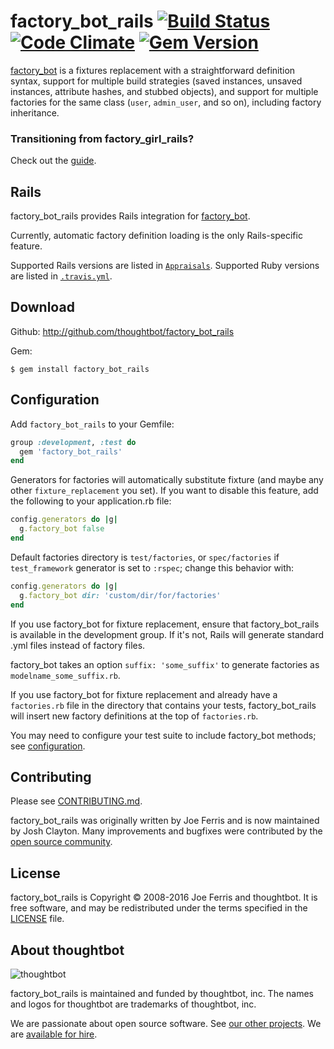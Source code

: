 # factory_bot_rails [![Build Status][ci-image]][ci] [![Code Climate][grade-image]][grade] [![Gem Version][version-image]][version]

[factory_bot][fb] is a fixtures replacement with a straightforward definition
syntax, support for multiple build strategies (saved instances, unsaved
instances, attribute hashes, and stubbed objects), and support for multiple
factories for the same class (`user`, `admin_user`, and so on), including factory
inheritance.

### Transitioning from factory\_girl\_rails?

Check out the [guide](https://github.com/thoughtbot/factory_bot/blob/4-9-0-stable/UPGRADE_FROM_FACTORY_GIRL.md).

## Rails

factory_bot_rails provides Rails integration for [factory_bot][fb].

Currently, automatic factory definition loading is the only Rails-specific feature.

Supported Rails versions are listed in [`Appraisals`](Appraisals). Supported
Ruby versions are listed in [`.travis.yml`](.travis.yml).

## Download

Github: http://github.com/thoughtbot/factory_bot_rails

Gem:

    $ gem install factory_bot_rails

## Configuration

Add `factory_bot_rails` to your Gemfile:

```ruby
group :development, :test do
  gem 'factory_bot_rails'
end
```

Generators for factories will automatically substitute fixture (and maybe any other
`fixture_replacement` you set). If you want to disable this feature, add the
following to your application.rb file:

```ruby
config.generators do |g|
  g.factory_bot false
end
```

Default factories directory is `test/factories`, or `spec/factories` if
`test_framework` generator is set to `:rspec`; change this behavior with:

```ruby
config.generators do |g|
  g.factory_bot dir: 'custom/dir/for/factories'
end
```

If you use factory_bot for fixture replacement, ensure that
factory_bot_rails is available in the development group. If it's not, Rails
will generate standard .yml files instead of factory files.

factory_bot takes an option `suffix: 'some_suffix'` to generate factories as
`modelname_some_suffix.rb`.

If you use factory_bot for fixture replacement and already have a
`factories.rb` file in the directory that contains your tests,
factory_bot_rails will insert new factory definitions at the top of
`factories.rb`.

You may need to configure your test suite to include factory_bot methods; see
[configuration](https://github.com/thoughtbot/factory_bot/blob/master/GETTING_STARTED.md#configure-your-test-suite).

## Contributing

Please see [CONTRIBUTING.md](CONTRIBUTING.md).

factory_bot_rails was originally written by Joe Ferris and is now maintained by Josh
Clayton. Many improvements and bugfixes were contributed by the [open source
community](https://github.com/thoughtbot/factory_bot_rails/graphs/contributors).

## License

factory_bot_rails is Copyright © 2008-2016 Joe Ferris and thoughtbot. It is free
software, and may be redistributed under the terms specified in the
[LICENSE](LICENSE) file.

## About thoughtbot

![thoughtbot](https://thoughtbot.com/logo.png)

factory_bot_rails is maintained and funded by thoughtbot, inc.
The names and logos for thoughtbot are trademarks of thoughtbot, inc.

We are passionate about open source software.
See [our other projects][community].
We are [available for hire][hire].

[fb]: https://github.com/thoughtbot/factory_bot
[ci]: http://travis-ci.org/thoughtbot/factory_bot_rails?branch=master
[ci-image]: https://secure.travis-ci.org/thoughtbot/factory_bot_rails.svg
[grade]: https://codeclimate.com/github/thoughtbot/factory_bot_rails
[grade-image]: https://codeclimate.com/github/thoughtbot/factory_bot_rails.svg
[community]: https://thoughtbot.com/community?utm_source=github
[hire]: https://thoughtbot.com/hire-us?utm_source=github
[version-image]: https://badge.fury.io/rb/factory_bot_rails.svg
[version]: https://badge.fury.io/rb/factory_bot_rails
